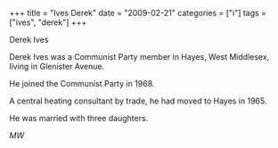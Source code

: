 +++
title = "Ives Derek"
date = "2009-02-21"
categories = ["i"]
tags = ["ives", "derek"]
+++

Derek Ives

Derek Ives was a Communist Party member in Hayes, West Middlesex, living in Glenister Avenue.

He joined the Communist Party in 1968.

A central heating consultant by trade, he had moved to Hayes in 1965.

He was married with three daughters.

_MW_
